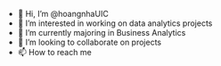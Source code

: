 - 👋 Hi, I’m @hoangnhaUIC
- 👀 I’m interested in working on data analytics projects
- 🌱 I’m currently majoring in Business Analytics
- 💞️ I’m looking to collaborate on projects 
- 📫 How to reach me 

<!---
hoangnhaUIC/hoangnhaUIC is a ✨ special ✨ repository because its `README.md` (this file) appears on your GitHub profile.
You can click the Preview link to take a look at your changes.
--->

